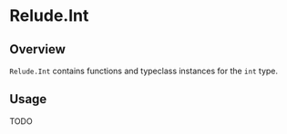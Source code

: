 # Relude.Int

## Overview

`Relude.Int` contains functions and typeclass instances for the `int` type.

## Usage

TODO